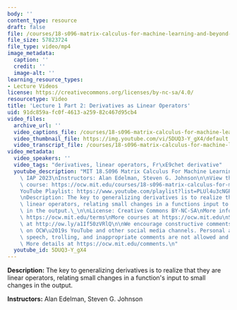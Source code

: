 ```yaml
---
body: ''
content_type: resource
draft: false
file: /courses/18-s096-matrix-calculus-for-machine-learning-and-beyond-january-iap-2023/ocw_18s096_lecture01-part2_2023jan18_mp4
file_size: 57823724
file_type: video/mp4
image_metadata:
  caption: ''
  credit: ''
  image-alt: ''
learning_resource_types:
- Lecture Videos
license: https://creativecommons.org/licenses/by-nc-sa/4.0/
resourcetype: Video
title: 'Lecture 1 Part 2: Derivatives as Linear Operators'
uid: 91dc859a-fc0f-4613-a259-82c467d95cb4
video_files:
  archive_url: ''
  video_captions_file: /courses/18-s096-matrix-calculus-for-machine-learning-and-beyond-january-iap-2023/1VwFjcMbHFwFssQo1Zt-V79u0RTzYctzq_transcript.webvtt
  video_thumbnail_file: https://img.youtube.com/vi/5DUQ3-Y_gX4/default.jpg
  video_transcript_file: /courses/18-s096-matrix-calculus-for-machine-learning-and-beyond-january-iap-2023/1VwFjcMbHFwFssQo1Zt-V79u0RTzYctzq_transcript.pdf
video_metadata:
  video_speakers: ''
  video_tags: "derivatives, linear operators, Fr\xE9chet derivative"
  youtube_description: "MIT 18.S096 Matrix Calculus For Machine Learning And Beyond,\
    \ IAP 2023\nInstructors: Alan Edelman, Steven G. Johnson\n\nView the complete\
    \ course: https://ocw.mit.edu/courses/18-s096-matrix-calculus-for-machine-learning-and-beyond-january-iap-2023/\n\
    YouTube Playlist: https://www.youtube.com/playlist?list=PLUl4u3cNGP62EaLLH92E_VCN4izBKK6OE\n\
    \nDescription: The key to generalizing derivatives is to realize that they are\
    \ linear operators, relating small changes in a functions input to small changes\
    \ in the output.\_\n\nLicense: Creative Commons BY-NC-SA\nMore information at\
    \ https://ocw.mit.edu/terms\nMore courses at https://ocw.mit.edu\nSupport OCW\
    \ at http://ow.ly/a1If50zVRlQ\n\nWe encourage constructive comments and discussion\
    \ on OCW\u2019s YouTube and other social media channels. Personal attacks, hate\
    \ speech, trolling, and inappropriate comments are not allowed and may be removed.\
    \ More details at https://ocw.mit.edu/comments.\n"
  youtube_id: 5DUQ3-Y_gX4
---
```

**Description:** The key to generalizing derivatives is to realize that they are linear operators, relating small changes in a function's input to small changes in the output.

**Instructors:** Alan Edelman, Steven G. Johnson
